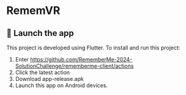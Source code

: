 # RememVR

## 🚀 Launch the app

This project is developed using Flutter. To install and run this project:

1. Enter https://github.com/RememberMe-2024-SolutionChallenge/rememberme-client/actions
2. Click the latest action
3. Download app-release.apk
4. Launch this app on Android devices.
